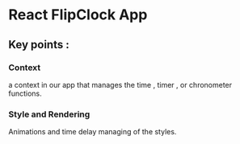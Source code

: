 # React FlipClock App



## Key points : 

### Context 
a context in our app that manages the time , timer , or chronometer functions.

### Style and Rendering 
Animations and time delay managing of the styles.


